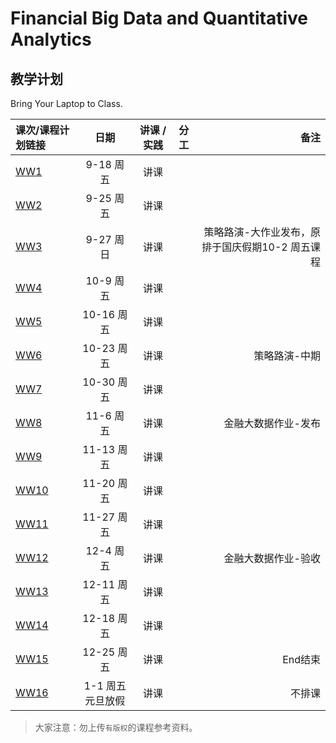 # Financial Big Data and Quantitative Analytics

## 教学计划

Bring Your Laptop to Class. 

| 课次/课程计划链接    |    日期    |    讲课 / 实践  |  分工  |备注       |
| :---   |   :----:    |   :----:    |    :----:    |       ---: |
|   [WW1](Part1/WW1/WW1-Plan.md)    | 9-18 周五 |  讲课    |        |         |
|   [WW2](Part1/WW2/WW2-Plan.md)    | 9-25 周五 |  讲课    |         |         |
|   [WW3](Part1/WW3/WW3-Plan.md)    | 9-27 周日 |  讲课    |          |   策略路演-大作业发布，原排于国庆假期10-2 周五课程       |
|   [WW4](Part1/WW4/WW4-Plan.md)    | 10-9 周五 |  讲课    |          |         |
|   [WW5](Part1/WW5/WW5-Plan.md)    | 10-16 周五 |  讲课    |          |         |
|   [WW6](Part1/WW6/WW6-Plan.md)    | 10-23 周五 |  讲课    |         |  策略路演-中期       |
|   [WW7](Part1/WW7/WW7-Plan.md)    | 10-30 周五 |  讲课    |         |         |
|   [WW8](Part1/WW8/WW8-Plan.md)    | 11-6 周五 |  讲课    |        |   金融大数据作业-发布      |
|   [WW9](Part1/WW9/WW9-Plan.md)    | 11-13 周五 |  讲课    |          |         |
|   [WW10](Part2/WW10/WW10-Plan.md)    | 11-20 周五 |  讲课    |          |         |
|   [WW11](Part2/WW11/WW11-Plan.md)    | 11-27 周五 |  讲课    |        |         |
|   [WW12](Part2/WW12/WW12-Plan.md)    | 12-4  周五 |  讲课    |          |  金融大数据作业-验收        |
|   [WW13](Part2/WW13/WW13-Plan.md)    | 12-11 周五 |  讲课    |        |         |
|   [WW14](Part2/WW14/WW14-Plan.md)    | 12-18 周五 |  讲课    |        |         |
|   [WW15](Part2/WW15/WW15-Plan.md)    | 12-25 周五 |  讲课    |           |    End结束     |
|   [WW16](Part2/WW16/WW16-Plan.md)    | 1-1 周五 元旦放假 |  讲课    |         |    不排课     |


> 大家注意：勿上传``有版权``的课程参考资料。


